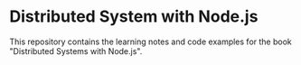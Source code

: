 # Distributed System with Node.js

This repository contains the learning notes and code examples for the book "Distributed Systems with Node.js".
